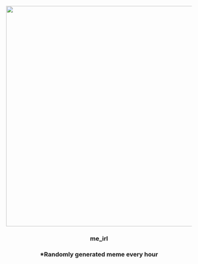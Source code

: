 <p align="center">
        <img src="https://i.redd.it/ydehcd9wtjh91.jpg" width="600" height="600">
        </p>
        <h3 align="center">me_irl</h3>
        <h3 align="center">*Randomly generated meme every hour</h3>
    